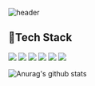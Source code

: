 ![header](https://capsule-render.vercel.app/api?type=waving&color=auto&height=300&section=header&text=꾸준함은모든것을이긴다.%&fontSize=70)

<h2>📣Tech Stack</h2>


<img src="https://img.shields.io/badge/Java-007396?style=for-the-badge&logo=Java&logoColor=white"/> <img src="https://img.shields.io/badge/HTML5-E34F26?style=for-the-badge&logo=HTML5&logoColor=white"/> <img src="https://img.shields.io/badge/CSS-1572B6?style=for-the-badge&logo=CSS3&logoColor=white"/> <img src="https://img.shields.io/badge/JavaScript-F7DF1E?style=for-the-badge&logo=JavaScript&logoColor=black"/> <img src="https://img.shields.io/badge/Oracle-F80000?style=for-the-badge&logo=Oracle&logoColor=white"/> <img src="https://img.shields.io/badge/Spring-6DB33F?style=for-the-badge&logo=Spring&logoColor=white"/>

![Anurag's github stats](https://github-readme-stats.vercel.app/api?username=wogus216&show_icons=true&hide=stars,prs&theme=radical)



<!---
wogus216/wogus216 is a ✨ special ✨ repository because its `README.md` (this file) appears on your GitHub profile.
You can click the Preview link to take a look at your changes.
--->

